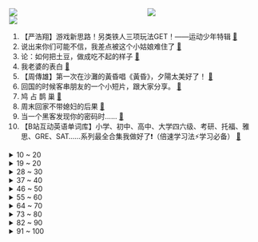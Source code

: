 <div >
	<a style="float:left;width:55%;" href = "https://github.com/anuraghazra/github-readme-stats">
	 <img src = "https://github-readme-stats.vercel.app/api?username=iuuuuuaena&theme=buefy&show_icons=true"/>
	</a>
	<a  style="float:right;width:45%" href = "https://github.com/anuraghazra/github-readme-stats">
	 <img  src="https://github-readme-stats.vercel.app/api/top-langs/?username=anuraghazra&layout=compact"/>
	</a>
	</div>

[![](https://img.shields.io/badge/jxd-@jxdgogogo.xyz-yellowgreen.svg)](https://www.jxdgogogo.xyz)<br>
1. 【严浩翔】游戏新思路！另类铁人三项玩法GET！——运动少年特辑 [:link:](//www.bilibili.com/video/BV1w64y1h7mF) <br>
2. 说出来你们可能不信，我差点被这个小姑娘难住了 [:link:](//www.bilibili.com/video/BV1934y1U7k8) <br>
3. 论：如何把土豆，做成吃不起的样子 [:link:](//www.bilibili.com/video/BV1uh411n75G) <br>
4. 我老婆的表白 [:link:](//www.bilibili.com/video/BV1hQ4y1B7Pr) <br>
5. 【周傳雄】第一次在沙灘的黃昏唱《黃昏》，夕陽太美好了！ [:link:](//www.bilibili.com/video/BV1pq4y1V7Fw) <br>
6. 回国的时候客串朋友的一个小短片，跟大家分享。 [:link:](//www.bilibili.com/video/BV1Aq4y157EA) <br>
7. 鸠 占 鹊 巢 [:link:](//www.bilibili.com/video/BV1U341117gP) <br>
8. 周末回家不带媳妇的后果 [:link:](//www.bilibili.com/video/BV1yU4y1w7Jr) <br>
9. 当一个黑客发现你的密码时...... [:link:](//www.bilibili.com/video/BV1Lh411J7jS) <br>
10. 【B站互动英语单词库】小学、初中、高中、大学四六级、考研、托福、雅思、GRE、SAT……系列最全合集我做好了❗（倍速学习法⚡学习必备） [:link:](//www.bilibili.com/video/BV1x44y1C7MX) <br>
<details>
<summary>10 ~ 20</summary>

11. 【原神生日会】外 乡 人 2 [:link:](//www.bilibili.com/video/BV1cT4y1o7BX) <br>
12. 如果30年前哈利波特玩了手游。。。 [:link:](//www.bilibili.com/video/BV1L34y1S7W3) <br>
13. 9.4分神作，惊艳60万国人！国产古装大戏《琅琊榜》第一期 [:link:](//www.bilibili.com/video/BV1EQ4y1B7r7) <br>
14. 【自制】我造了一台 钢 铁 侠 的 机 械 臂 ！【硬核】 [:link:](//www.bilibili.com/video/BV12341117rG) <br>
15. 卡蜜拉初次变身合集 [:link:](//www.bilibili.com/video/BV1Lr4y127jV) <br>
16. 我 的 世 界 极 速 版 [:link:](//www.bilibili.com/video/BV1x44y1t7HU) <br>
17. 极限暴力摧残后，德系、日系、美系车谁能幸存？ [:link:](//www.bilibili.com/video/BV1nq4y1V7ZU) <br>
18. 【罗翔】“笑气”到底是不是毒品？贩卖笑气不犯法？ [:link:](//www.bilibili.com/video/BV1Nb4y1Y7Qn) <br>
19. 【STN快报第六季4】玩了孤岛惊魂6，我终于知道自己该怎么去美国啦！ [:link:](//www.bilibili.com/video/BV1eR4y1H74w) <br>
</details>
<details>
<summary>19 ~ 20</summary>

20. 靠谱盘点138：塔塔开！阿乐入围赛爆杀全胜晋级，DFM打入小组赛创造历史，阿P：又是我倒霉！ [:link:](//www.bilibili.com/video/BV1GQ4y1D7ai) <br>
21. 砸十亿人民币就只开家牛肉拉面馆？【怎么这么值ep29-陈香贵】 [:link:](//www.bilibili.com/video/BV1Yg411F79N) <br>
22. 逛吃全球最大的山姆旗舰店，小伙把后备箱装满花了多少钱 [:link:](//www.bilibili.com/video/BV1Qq4y1d7pA) <br>
23. ⚡巨婴游客恶臭行为大赏：醉酒女丽江古城跳水井洗澡，大喊：好爽啊！ [:link:](//www.bilibili.com/video/BV1Yv411g7Zf) <br>
24. 【医学博士】总是手痒抠痘痘怎么办 I 痘印该如何修复？ [:link:](//www.bilibili.com/video/BV1PT4y1o7P5) <br>
25. 千万不要一个人去旅游 [:link:](//www.bilibili.com/video/BV1Ju411Z7Tm) <br>
26. 【特效向】S11全明星决赛删减片段 [:link:](//www.bilibili.com/video/BV1Ar4y127BZ) <br>
27. 如何将骨灰做成钻石💎，愿所爱之人离去后依然能继续闪耀~ [:link:](//www.bilibili.com/video/BV19T4y1Z77f) <br>
28. 霍格沃茨优秀新生 [:link:](//www.bilibili.com/video/BV1B341117Ut) <br>
</details>
<details>
<summary>28 ~ 30</summary>

29. 【硬核】小型反推垂直回收火箭研发制造与发射 [:link:](//www.bilibili.com/video/BV14h411J72v) <br>
30. 日本扭蛋机竟然有LV奢侈品？！小伙挑战10W日元竟然... [:link:](//www.bilibili.com/video/BV1Gr4y127QK) <br>
31. 美团若让人无路可选，国家必令其无路可走 [:link:](//www.bilibili.com/video/BV1VQ4y1B7kD) <br>
32. 2021第二季沙雕新闻盘点！反转反转再反转，套路套路反套路 [:link:](//www.bilibili.com/video/BV16Q4y1B7B8) <br>
33. 鱿 鱼 游 戏 终 结 者 [:link:](//www.bilibili.com/video/BV12b4y1a7Au) <br>
34. 这东西要是火了，返校我就跳给全班同学看! [:link:](//www.bilibili.com/video/BV1sf4y1c7gT) <br>
35. 1个赞考试多1分～ [:link:](//www.bilibili.com/video/BV18v411g7ta) <br>
36. 背叛祖国的人从来没有好下场 [:link:](//www.bilibili.com/video/BV1NL411x7x8) <br>
37. 试吃热带奇特水果，为什么竟然一点都不好吃？！ [:link:](//www.bilibili.com/video/BV1mQ4y1X7pU) <br>
</details>
<details>
<summary>37 ~ 40</summary>

38. 女子发布网络视频控诉链家让其国庆加班且无合法权益 [:link:](//www.bilibili.com/video/BV17u411Z7nH) <br>
39. 南宁地铁 乐死我了 [:link:](//www.bilibili.com/video/BV1nT4y1f7dR) <br>
40. 《明日方舟》全新故事「红松林」活动宣传PV [:link:](//www.bilibili.com/video/BV1Yf4y1c7o5) <br>
41. 当你拥有可以「秒杀一切」的弓？！ [:link:](//www.bilibili.com/video/BV1V44y1t7ff) <br>
42. 人民大会堂居然可以出租！ [:link:](//www.bilibili.com/video/BV1W3411171i) <br>
43. 【围炉夜话】为何我们如此贫穷？不只是缺钱那么简单。 [:link:](//www.bilibili.com/video/BV1XL41137zh) <br>
44. 玩了这款游戏，再也不想去深海了〖游戏不止〗 [:link:](//www.bilibili.com/video/BV1g44y1x7Vy) <br>
45. 土木工程，这两个月来的变化。22岁直接看着像42岁 [:link:](//www.bilibili.com/video/BV1Tb4y1Y7Ha) <br>
46. 点弦泛音高能！《江南》美爆的「指弹吉他」！林俊杰听了都想点赞！ [:link:](//www.bilibili.com/video/BV1rq4y1V7ht) <br>
</details>
<details>
<summary>46 ~ 50</summary>

47. 大海退潮后，大庆赶海发现大蛏王的呼吸孔，撒上盐咸的往外跑 [:link:](//www.bilibili.com/video/BV1jr4y127vU) <br>
48. “200亿票房，哥哥们羡慕吗？别酸，他拿命换的” [:link:](//www.bilibili.com/video/BV1UU4y1c7as) <br>
49. 女同学来山东看我，女友已黑化 [:link:](//www.bilibili.com/video/BV1p341117je) <br>
50. 成都“嫩到爆辣冒菜”，毛肚鸭肠嫩出水，100多一大盆，没有2碗饭根本打不住 [:link:](//www.bilibili.com/video/BV1Wf4y1771A) <br>
51. 习近平：台湾问题因民族弱乱而产生，必将随着民族复兴而解决 [:link:](//www.bilibili.com/video/BV1P34y1S75N) <br>
52. 花42元买3张肉饼，一口饼一口蒜，真香 [:link:](//www.bilibili.com/video/BV1qQ4y1X71u) <br>
53. 【睡前消息338】房地产退潮之后，中国什么最贵？ [:link:](//www.bilibili.com/video/BV19u411Z7au) <br>
54. 在西安花300万买的320平老破大，住起来有多爽？ [:link:](//www.bilibili.com/video/BV1o34y1U7Ys) <br>
55. 《 垃 圾 佬 的 胜 利 》 [:link:](//www.bilibili.com/video/BV1oq4y1R7A1) <br>
</details>
<details>
<summary>55 ~ 60</summary>

56. 【原神小动画】锅巴变成少女了！！！ [:link:](//www.bilibili.com/video/BV1634y1U7JE) <br>
57. 说说我心中的抗美援朝  伟大的战略和英烈  不容诋毁【逸语道破】 [:link:](//www.bilibili.com/video/BV16Q4y1B7sa) <br>
58. 剥800只虾、耗26只蟹，做1碗江南地表最强面。 [:link:](//www.bilibili.com/video/BV11q4y1V7Pf) <br>
59. 宿舍变身特利迦 [:link:](//www.bilibili.com/video/BV1Dq4y1V766) <br>
60. 古法制墨（全集） [:link:](//www.bilibili.com/video/BV1w34y1m7D2) <br>
61. Ngana Rindu削弱版 [:link:](//www.bilibili.com/video/BV1V44y1t766) <br>
62. 老鼠: 这劲酒……上头 [:link:](//www.bilibili.com/video/BV1uT4y1f7kp) <br>
63. 背叛祖国、分裂国家的人，从来没有好下场！ [:link:](//www.bilibili.com/video/BV1P44y1x7RV) <br>
64. 为什么说萨克斯是最“骚”的乐器，听完这五首你就知道了！ [:link:](//www.bilibili.com/video/BV1w44y1x7CS) <br>
</details>
<details>
<summary>64 ~ 70</summary>

65. 0 元 购，但 被 购 的 是 匪 【Ngana Rindu】 [:link:](//www.bilibili.com/video/BV1V341117BW) <br>
66. 这鞋子还能用来落地水？ [:link:](//www.bilibili.com/video/BV1Rq4y1R7t3) <br>
67. 大结局来了. “我的室友才不会把我一个人留在寝室” [:link:](//www.bilibili.com/video/BV1J34111755) <br>
68. 《亿 步 之 遥》—史上最黑暗的西游！！ [:link:](//www.bilibili.com/video/BV1NL411x7eR) <br>
69. 在广东参加婚礼要注意什么？ [:link:](//www.bilibili.com/video/BV1Wh411J79Y) <br>
70. 美国医生：这是17世纪的麻药！（挥棒 [:link:](//www.bilibili.com/video/BV1m3411C7if) <br>
71. 什 么 时 候 结 婚？【读评论#1】 [:link:](//www.bilibili.com/video/BV1tP4y1t7r4) <br>
72. 用魔鬼辣椒做15斤的波龙海鲜大咖！波龙直接夹我一下 [:link:](//www.bilibili.com/video/BV16P4y1t7Ec) <br>
73. ✨快来解锁！！!✨当虚拟偶像来到现实世界你会遇到谁？？？【二创激励计划视频】 [:link:](//www.bilibili.com/video/BV1D34y1U7Ri) <br>
</details>
<details>
<summary>73 ~ 80</summary>

74. LOL手游这样设置开局就领先了！ [:link:](//www.bilibili.com/video/BV1BQ4y1X7HD) <br>
75. 【小高姐】葱油酥饼 [:link:](//www.bilibili.com/video/BV1cT4y1o7fs) <br>
76. 我终于吃到大盘盘麻辣烫了,抱着盘子太过瘾!还遇到好多可爱的美少女~美食探店 [:link:](//www.bilibili.com/video/BV1MQ4y1X7aJ) <br>
77. 每个成功的男人背后都有一个默默付出的女人 [:link:](//www.bilibili.com/video/BV1cL411x7wj) <br>
78. 听说你们很能助力梦想？？？十万点赞，把奇瑞QQ开上上海天马赛车场 [:link:](//www.bilibili.com/video/BV1Xf4y1j7fL) <br>
79. 被 围 观 了 [:link:](//www.bilibili.com/video/BV1av411g7mS) <br>
80. 如果植物大战僵尸泳池音乐是泽野弘之写的 [:link:](//www.bilibili.com/video/BV1WQ4y1X7XV) <br>
81. 外卖...已经...无所谓了...《最 骚 营 销 号 22》 [:link:](//www.bilibili.com/video/BV1gQ4y1D79F) <br>
82. 当我学了三年的动画，做了《白蛇3：缘灭》 [:link:](//www.bilibili.com/video/BV1zQ4y1X7wh) <br>
</details>
<details>
<summary>82 ~ 90</summary>

83. 全网都在吹的广州最火牛杂？ 我轻松破解 [:link:](//www.bilibili.com/video/BV1JU4y1w7GR) <br>
84. 男人的胜负欲到底有多强 [:link:](//www.bilibili.com/video/BV1wR4y1H7Vk) <br>
85. 《崩坏：星穹铁道》始发PV：下一站，银河！ [:link:](//www.bilibili.com/video/BV1L341117xS) <br>
86. 【老师说】每天课后学习2小时也能成为学霸的秘诀是… [:link:](//www.bilibili.com/video/BV1Bv411g7gW) <br>
87. 沃夫冈 美食探店¥37？？ [:link:](//www.bilibili.com/video/BV1744y1x7PK) <br>
88. “尊严，是打出来的！”全程核能！！！ [:link:](//www.bilibili.com/video/BV1kq4y1V7WR) <br>
89. 第7期（上） 叫好or叫座？合作舞台新抉择【我的音乐你听吗】 [:link:](//www.bilibili.com/video/BV1RR4y1n78f) <br>
90. 【开箱】这是八岁玩的？ [:link:](//www.bilibili.com/video/BV1Gf4y1c7Dv) <br>
91. 这套哆啦A梦真的能保存100年？ [:link:](//www.bilibili.com/video/BV1tr4y127Wc) <br>
</details>
<details>
<summary>91 ~ 100</summary>

92. 不愧是上海，在大街上都能偶遇UP主（一猩期#9） [:link:](//www.bilibili.com/video/BV1ir4y127NG) <br>
93. 随机挑战迷路版！居然随机到不能拍摄的地方… [:link:](//www.bilibili.com/video/BV1sg411F7aP) <br>
94. 被律师函警告了，但这个知识付费的视频我绝对不删！ [:link:](//www.bilibili.com/video/BV1e3411177H) <br>
95. 【RAY】总耗时四个月，纯手工超大比例巴巴托斯狼王头像完成！（下） [:link:](//www.bilibili.com/video/BV1DR4y1n7P9) <br>
96. LOL手游：你不了解的设置~看了就懂，直接上分！【安菌LOL手游】 [:link:](//www.bilibili.com/video/BV1xU4y1w7w6) <br>
97. 菜场阿姨把菜切好卖给年轻人：荤素搭配七天不重样 [:link:](//www.bilibili.com/video/BV1Uq4y1R7Aj) <br>
98. 今天我们买来了各地博物馆的周边... [:link:](//www.bilibili.com/video/BV1c34y1S7cG) <br>
99. 【英雄联盟手游】你好，中国 [:link:](//www.bilibili.com/video/BV18T4y1f7tS) <br>
100. 一个暴富小技巧 [:link:](//www.bilibili.com/video/BV1hb4y1a7BM) <br>
</details>
